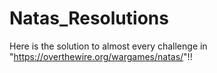 # Natas_Resolutions

Here is the solution to almost every challenge in "https://overthewire.org/wargames/natas/"!!
